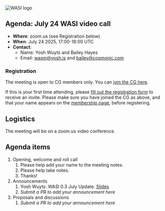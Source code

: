 ![WASI logo](https://raw.githubusercontent.com/WebAssembly/WASI/main/WASI.png)

## Agenda: July 24 WASI video call

- **Where**: zoom.us (see Registration below)
- **When**: July 24 2025, 17:00-18:00 UTC
- **Contact**:
  - Name: Yosh Wuyts and Bailey Hayes
  - Email: wasm@yosh.is and bailey@cosmonic.com

### Registration

The meeting is open to CG members only. You can [join the CG here](https://www.w3.org/community/webassembly/).

If this is your first time attending, please [fill out the registration form](https://docs.google.com/forms/d/e/1FAIpQLSdpO6Lp2L_dZ2_oiDgzjKx7pb7s2YYHjeSIyfHWZZGSKoZKWQ/viewform?usp=sf_link) to receive an invite. Please make sure you have joined the CG as above, and that your name appears on the [membership page](https://www.w3.org/community/webassembly/participants), before registering.


## Logistics

The meeting will be on a zoom.us video conference.

## Agenda items

1. Opening, welcome and roll call
    1. Please help add your name to the meeting notes.
    1. Please help take notes.
    1. Thanks!
1. Announcements
    1. Yosh Wuyts: WASI 0.3 July Update. [Slides](./presentations/2025-07-24%20WASI%200.3%20Update%20July.pdf)
    1. _Submit a PR to add your announcement here_
1. Proposals and discussions
    1. _Submit a PR to add your announcement here_
